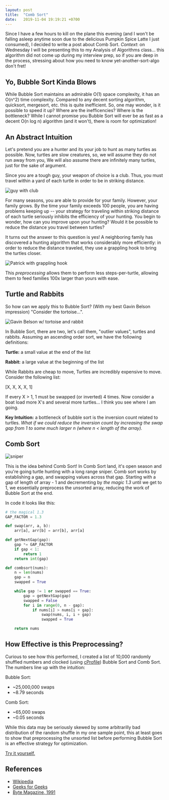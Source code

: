 ```yaml
---
layout: post
title:  "Comb Sort"
date:   2019-11-04 19:19:21 +0700
---
```


Since I have a few hours to kill on the plane this evening (and I won't be falling asleep anytime soon due to the delicious Pumpkin Spice Latte I just consumed), I decided to write a post about Comb Sort. *Context*: on Wednesday I will be presenting this to my Analysis of Algorithms class... this algorithm did not come up during my interview prep, so if you are deep in the process, stressing about how you need to know yet-another-sort-algo don't fret!

## Yo, Bubble Sort Kinda Blows

While Bubble Sort maintains an admirable O(1) space complexity, it has an O(n^2) time complexity. Compared to any decent sorting algorithm, quicksort, mergesort, etc. this is quite inefficient. So, one may wonder, is it possible to speed it up? Where are the inefficencies? Where is the bottleneck? While I cannot promise you Bubble Sort will ever be as fast as a decent O(n log n) algorithm (and it won't), there is room for optimization!

## An Abstract Intuition

Let's pretend you are a hunter and its your job to hunt as many turtles as possible. Now, turtles are slow creatures, so, we will assume they do not run away from you, We will also assume there are infinitely many turtles, just for the sake of argument. 

Since you are a tough guy, your weapon of choice is a club. Thus, you must travel within a yard of each turtle in order to be in striking distance. 

![guy with club](https://media.giphy.com/media/5PhDiKUbCYqNAxEKRP/giphy.gif)

For many seasons, you are able to provide for your family. However, your family grows. By the time your family exceeds 100 people, you are having problems keeping up -- your strategy for traveling within striking distance of each turtle seriously inhibits the efficiency of your hunting. You begin to wonder, how can you improve upon your hunting? Would it be possible to reduce the distance you travel between turtles?

It turns out the answer to this question is yes! A neighboring family has discovered a hunting algorithm that works considerably more efficiently: in order to reduce the distance traveled, they use a grappling hook to bring the turtles closer. 

![Patrick with grappling hook](https://media.giphy.com/media/3oKHWnvwhWK6yxNNXG/giphy.gif)

This *preprocessing* allows them to perform less steps-per-turtle, allowing them to feed families 100x larger than yours with ease.

## Turtle and Rabbits

So how can we apply this to Bubble Sort? (With my best Gavin Belson impression) "Consider the tortoise...".

![Gavin Belson w/ tortoise and rabbit](http://siliconvalleyism.com/images/800x460/consider-the-tortoise.jpg)

In Bubble Sort, there are two, let's call them, "outlier values", turtles and rabbits. Assuming an ascending order sort, we have the following definitions:

**Turtle:** a small value at the end of the list <br>

**Rabbit:** a large value at the beginning of the list

While Rabbits are cheap to move, Turtles are incredibly expensive to move. Consider the following list:

[X, X, X, X, 1]

If every X > 1, 1 must be swapped (or inverted) 4 times. Now consider a boat load more X's and several more turtles... I think you see where I am going.

**Key Intuition:** a bottleneck of bubble sort is the inversion count related to turtles. *What if we could reduce the inversion count by increasing the swap gap from 1 to some much larger n (where n < length of the array).*

## Comb Sort

![sniper](https://media.giphy.com/media/65ONx1Aykzjps8l19N/giphy.gif)

This is the idea behind Comb Sort! In Comb Sort land, it's open season and you're going turtle hunting with a long range sniper. 
Comb sort works by establishing a gap, and swapping values across that gap. Starting with a gap of length of array - 1 and decrementing by *the magic 1.3* until we get to 1, we essentially preprocess the unsorted array, reducing the work of Bubble Sort at the end.

In code it looks like this:

```python
# the magical 1.3
GAP_FACTOR = 1.3

def swap(arr, a, b):
    arr[a], arr[b] = arr[b], arr[a]

def getNextGap(gap):
    gap *= GAP_FACTOR
    if gap < 1:
        return 1
    return int(gap)

def combsort(nums):
    n = len(nums)
    gap = n
    swapped = True

    while gap != 1 or swapped == True:
        gap = getNextGap(gap)
        swapped = False
        for i in range(0, n - gap):
            if nums[i] > nums[i + gap]:
                swap(nums, i, i + gap)
                swapped = True

    return nums
```

## How Effective is this Preprocessing?

Curious to see how this performed, I created a list of 10,000 randomly shuffled numbers and clocked (using [cProfile](https://docs.python.org/2/library/profile.html)) Bubble Sort and Comb Sort. The numbers line up with the intuition:

Bubble Sort:
* ~25,000,000 swaps
* ~8.79 seconds

Comb Sort:
* ~65,000 swaps
* ~0.05 seconds

While this data may be seriously skewed by some arbitrarilly bad distribution of the random shuffle in my one sample point, this at least goes to show that preprocessing the unsorted list before performing Bubble Sort is an effective strategy for optimization.

[Try it yourself.](http://bit.ly/2WJi98f)

## References

* [Wikipedia](https://en.wikipedia.org/wiki/Comb_sort)
* [Geeks for Geeks](https://www.geeksforgeeks.org/comb-sort/)
* [Byte Magazine, 1991](http://cs.clackamas.cc.or.us/molatore/cs260Spr03/combsort.htm)
